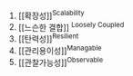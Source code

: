1. [[확장성]]<sup>Scalability</sup>
2. [[느슨한 결합]] <sup>Loosely Coupled</sup>
3. [[탄력성]]<sup>Resilient</sup>
4. [[관리용이성]]<sup>Managable</sup>
5. [[관찰가능성]]<sup>Observable</sup>



